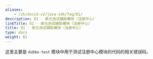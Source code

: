 ```yaml
---
aliases:
    - /zh/docs3-v2/java-sdk/faq/81/
description: 81 - 单元测试辅助模块（注册中心）
linkTitle: 81 - 单元测试辅助模块（注册中心）
title: 81 - 单元测试辅助模块（注册中心）
type: docs
weight: 81
---
```



这里主要是 `dubbo-test` 模块中用于测试注册中心模块的代码的相关错误码。